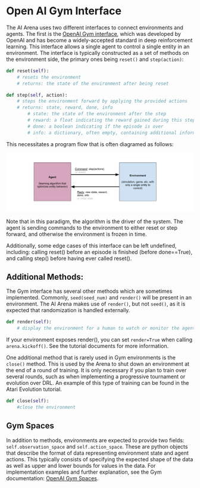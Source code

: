 # Open AI Gym Interface

The AI Arena uses two different interfaces to connect environments and agents.  The first is the [OpenAI Gym interface](https://gym.openai.com/docs/), which was developed by OpenAI and has become a widely-accepted standard in deep reinforcement learning.  This interface allows a single agent to control a single entity in an environment.  The interface is typically constructed as a set of methods on the environment side, the primary ones being ```reset()``` and ```step(action)```:

```python
def reset(self):
	# resets the environment
	# returns: the state of the environment after being reset
```

```python
def step(self, action):
	# steps the environment forward by applying the provided actions
	# returns: state, reward, done, info
		# state: the state of the environment after the step
		# reward: a float indicating the reward gained during this step
		# done: a boolean indicating if the episode is over
		# info: a dictionary, often empty, containing additional information
```

This necessitates a program flow that is often diagramed as follows:

![diagram 1](diagrams/GymIntf01.png "Diagram_1")

Note that in this paradigm, the algorithm is the driver of the system.  The agent is sending commands to the environment to either reset or step forward, and otherwise the environment is frozen in time.

Additionally, some edge cases of this interface can be left undefined, including: calling reset() before an episode is finished (before done==True), and calling step() before having ever called reset().

## Additional Methods:

The Gym interface has several other methods which are sometimes implemented.  Commonly, ```seed(seed_num)``` and ```render()``` will be present in an environment.  The AI Arena makes use of ```render()```, but not ```seed()```, as it is expected that randomization is handled externally.

```python
def render(self):
	# display the environment for a human to watch or monitor the agent's behavior
```

If your environment exposes render(), you can set ```render=True``` when calling ```arena.kickoff()```. See the tutorial documents for more information.

One additional method that is rarely used in Gym environments is the ```close()``` method.  This is used by the Arena to shut down an environment at the end of a round of training.  It is only necessary if you plan to train over several rounds, such as when implementing a progressive tournament or evolution over DRL.  An example of this type of training can be found in the Atari Evolution tutorial.

```python
def close(self):
	#close the environment
```

## Gym Spaces
In addition to methods, environments are expected to provide two fields: ```self.observation_space``` and ```self.action_space```.  These are python objects that describe the format of data representing environment state and agent actions.  This typically consists of specifying the expected shape of the data as well as upper and lower bounds for values in the data.  For implementation examples and further explanation, see the Gym documentation: [OpenAI Gym Spaces](https://gym.openai.com/docs/#spaces).

